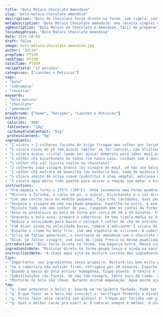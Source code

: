 ```yaml
---
title: "Bolo Maluco Chocolate Amendoim"
slug: "bolo-maluca-chocolate-amendoim"
description: "Bolo de chocolate feito direto na forma, sem tigela, com fermentação química usando vinagre e bicarbonato. Ingredientes secos misturados no recipiente, líquidos depositados em poços para ativar reação. Cobertura cremosa de manteiga e pasta de amendoim, adoçada na proporção certa para não pesar. Ideal pra quem já cansou de receitas complicadas e quer algo rápido que surpreenda pela textura úmida e sabor marcante. Substituir óleo vegetal por azeite suave dá uma leveza e sabor interessante, além do toque brasileiro. Cuidado na mistura para não deixar ponta seca, e use vinagre branco ou de maçã para melhor crescimento. Perfeito pro café ou um lanche rápido."
metaDescription: "Bolo Maluco Chocolate Amendoim: uma receita simples com chocolate e amendoim. Textura úmida e sabor marcante para agradar a todos."
ogDescription: "Bolo Maluco de Chocolate e Amendoim, fácil de preparar, massa leve e cobertura cremosa. Ideal para um lanche rápido ou café."
focusKeyphrase: "Bolo Maluco Chocolate Amendoim"
date: 2025-10-09
draft: false
image: bolo-maluca-chocolate-amendoim.jpg
author: "Julia"
prepTime: PT12M
cookTime: PT33M
totalTime: PT45M
recipeYield: "12 porções"
categories: ["Lanches e Petiscos"]
tags:
- "bolo"
- "sobremesa"
- "receitas"
keywords:
- "bolo maluco"
- "chocolate"
- "amendoim"
breadcrumb: ["Home", "Recipes", "Lanches e Petiscos"]
nutrition: 
 calories: "400"
 fatContent: "18g"
 carbohydrateContent: "52g"
 proteinContent: "6g"
ingredients:
- "1 xícara + 2 colheres farinha de trigo (troque uma colher por farinha integral para textura levemente mais rústica)"
- "½ xícara cacau em pó sem açúcar (melhor se for natural, não alcalino)"
- "¾ xícara açúcar cristal (pode ser açúcar demerara para sabor mais profundo)"
- "1 colher chá bicarbonato de sódio (se nunca usou, cuidado com a dosagem para não ficar sabor residual)"
- "½ colher chá sal (ajusta realce do chocolate)"
- "2 colheres sopa vinagre branco (ou vinagre de maçã, só não use balsâmico)"
- "1 colher chá extrato de baunilha (ou essência boa, nada de química barata)"
- "⅓ xícara azeite de oliva suave (substitui o óleo vegetal, adiciona aroma vegetal e leveza)"
- "1 xícara água morna (não quente para ativar a reação sem matar o bicarbonato)"
instructions:
- "Pré-aqueça o forno a 175°C (350°F). Unte levemente uma forma quadrada de 20x20 cm com spray antimanchas ou óleo leve, para evitar cola e facilitar na hora de desenformar."
- "Misture a farinha, o cacau em pó, o açúcar, bicarbonato e o sal direto na forma. Use um batedor de arame para garantir que os ingredientes secos fiquem bem distribuídos, evitando pontos de fermento não ativado."
- "Com uma concha seca ou medida pequena, faça três cavidades: duas pequenas para vinagre e baunilha, uma maior para azeite. Isso mantém o sabor do óleo e a reação química controlada, mais eficiente."
- "Despeje o vinagre em uma cavidade pequena, baunilha na outra, e azeite na maior. Em seguida, jogue a água morna uniformemente por cima, abrindo caminho para a transformação da massa. O contraste de líquido e seco gera o tão esperado crescimento."
- "Misture tudo com uma colher de pau, raspando bem os cantos da forma. A massa deve ficar homogênea, sem partes secas. Misturar rápido demais traz risco de desenvolver glúten e deixar o bolo duro. Não precisa bater até formar espuma, só incorporar."
- "Asse na prateleira do meio do forno por cerca de 30 a 35 minutos. Faça o teste do palito depois dos 30 minutos: haste inserida deve sair limpa ou com algumas migalhas úmidas. Se sair massa crua, deixe mais alguns minutos, mas fique atento para não ressecar."
- "Enquanto o bolo assa, prepare a cobertura. Em uma tigela média ou na batedeira, bata 85 g de manteiga sem sal com 125 g de pasta cremosa de amendoim até perceber que não há mais riscos da manteiga, textura começa a ficar homogênea e cremosa."
- "Reduza a velocidade para baixa e coloque 1 colher de chá de extrato de baunilha junto com 2 colheres de sopa de creme de leite fresco (pode usar leite condensado para doçura mais intensa e menos acidez). Continue misturando por mais 30 segundos."
- "Com mixer ainda na velocidade baixa, comece a adicionar 1 xícara de açúcar de confeiteiro peneirado aos poucos, em duas ou três vezes. Só depois que incorporar tudo, aumente a velocidade para média por 45 segundos a 1 minuto, até o creme ficar leve e espalhável, sem grumos."
- "Espalhe o creme no bolo frio, com uma espátula de silicone. A cobertura deve ficar hipersedosa, mas firme, não se espalha sozinha, fica quase como um veludo. Se muito mole, refrigere por 10 minutos e tente de novo."
- "Sirva em fatias generosas, o contraste do amendoim com o chocolate úmido e levemente ácido é a chave. Para adicionar um twist, jogue umas amêndoas torradas picadas por cima ou raspas de chocolate ao leite."
- "Dica: se faltar vinagre, use suco de limão fresco na mesma quantidade. Também substitua o açúcar cristal por mascavo para sabor mais caramelizado, leva o bolo pro lado mais brasileiro da sobremesa."
introduction: "Bolo feito direto na forma, sem bagunça extra. Massa simples, ingredientes que todo mundo tem em casa, só misturar e assar. Uso vinagre não só por ser típico das receitas do tipo crazy cake, mas porque a reação com bicarbonato traz leveza e aerado sem ovos. Troquei o óleo por azeite suave, descobri que o sabor melhora e a textura fica mais delicada. Cobertura à base de manteiga e pasta de amendoim confunde: fácil de fazer, cremosa na medida, sem gordura demais. Variações? Sempre tem: castanhas trituradas, mais cacau, até um toque de café solúvel. Coisas que aprendi na cozinha, quando o tempo é curto e o desejo por chocolate é enorme."
ingredientsNote: "Misturar direto na forma poupa louça e ajuda na construção do bolo. Apostar no vinagre branco ou de maçã é essencial para o crescimento, evite vinagres mais fortes ou balsâmicos que dão gosto estranho. Uso açúcar demerara para uma doçura mais rústica, que casa melhor com o amendoim. Troquei o óleo por azeite de oliva leve: quem tem medo de sabor forte pode usar óleo de girassol. Água morna ajuda a liberar o sabor do cacau. Se estiver sem cacau, use achocolatado para um bolo mais doce mas menos intenso. Para lactose-free, substitua manteiga por margarina de qualidade e creme de leite por leite de coco para a cobertura."
instructionsNote: "A chave aqui está na mistura correta dos ingredientes secos antes de adicionar líquidos. Criar buracos para os líquidos evita que a massa empene. A temperatura do forno e a prateleira são fundamentais para assar por igual, principalmente para bolo em forma única. Misturar até tirar pedaços secos, mas não bater muito para não endurecer. Na cobertura, paciência para bater a manteiga e pasta de amendoim até o ponto certo: textura cremosa que segura o açúcar. Adicionar o açúcar aos poucos evita farinha no creme. Testes de ponto do bolo: palito com migolinhas molhadas, torna o bolo úmido mas não cru – é o tal do ponto do expert. Descansar o bolo antes de aplicar a cobertura evita derretimento. Se errar a cobertura e ficar mole, refrigere; muito dura, acrescente creme de leite aos poucos."
tips:
- "Importante: use ingredientes secos primeiro. Misturá-los bem evita pontos secos. O vinagre é pro crescimento. Agitar rápido demais cria glúten e bolo duro."
- "Se a cobertura não estiver firme, refrigere por 10 minutos. Espalhe com espátula. Se muito mole, compre um creme de leite de boa qualidade. O ponto é fundamental."
- "Quando a massa do bolo estiver homogênea, fique atento. O cheiro é intenso. Se o palito sair com migalhas molhadas, retirado do forno. Tem que liberar o sabor do chocolate."
- "Substituições são fáceis. Se não tem vinagre, tente suco de limão. Azeite substitui óleo, gosto suave. Use açúcar mascavo se desejar um toque mais caramelizado e rústico."
- "Misturas no bolo são chave. Buracos evitam empenação. Água morna ajuda a saborizar o cacau. Trocar cacau por achocolatado, bolo mais doce, sabor diferente."
faq:
- "q: Como armazenar o bolo? a: Guarde em recipiente fechado. Pode ser em temperatura ambiente. Se refrigerar, aqueça um pouco antes de servir. Assim ganha textura leve."
- "q: O que fazer se o bolo não crescer? a: Verifique fermento e bicarbonato. Ingredientes frios não reagem bem. Água morna é essencial. Repeti isso várias vezes."
- "q: Posso fazer essa receita sem glúten? a: Troque por farinha sem glúten. O resultado varia. Massas podem ficar diferentes. Teste a primeira vez com cuidado."
- "q: Qual o melhor cacau pra usar? a: O natural sempre é melhor. O alcalino pode alterar o sabor e a textura. Já me disseram que faz diferença na receita."

---
```

